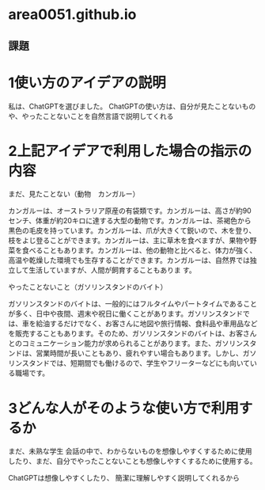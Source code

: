 # area0051.github.io

## 課題

# 1使い方のアイデアの説明

私は、ChatGPTを選びました。
ChatGPTの使い方は、自分が見たことないものや、やったことないことを自然言語で説明してくれる

# 2上記アイデアで利用した場合の指示の内容

まだ、見たことない（動物　カンガルー）

カンガルーは、オーストラリア原産の有袋類です。カンガルーは、高さが約90センチ、体重が約20キロに達する大型の動物です。カンガルーは、茶褐色から黒色の毛皮を持っています。カンガルーは、爪が大きくて鋭いので、木を登り、枝をよじ登ることができます。カンガルーは、主に草木を食べますが、果物や野菜を食べることもあります。カンガルーは、他の動物と比べると、体力が強く、高温や乾燥した環境でも生存することができます。カンガルーは、自然界では独立して生活していますが、人間が飼育することもありま
す。

やったことないこと（ガソリンスタンドのバイト）

ガソリンスタンドのバイトは、一般的にはフルタイムやパートタイムであることが多く、日中や夜間、週末や祝日に働くことがあります。ガソリンスタンドでは、車を給油するだけでなく、お客さんに地図や旅行情報、食料品や車用品などを販売することもあります。そのため、ガソリンスタンドのバイトは、お客さんとのコミュニケーション能力が求められることがあります。また、ガソリンスタンドは、営業時間が長いこともあり、疲れやすい場合もあります。しかし、ガソリンスタンドでは、短期間でも働けるので、学生やフリーターなどにも向いている職場です。

# 3どんな人がそのような使い方で利用するか

まだ、未熟な学生
会話の中で、わからないものを想像しやすくするために使用したり、まだ、自分でやったことないことも想像しやすくするために使用する。

ChatGPTは想像しやすくしたり、
簡潔に理解しやすく説明してくれるから

